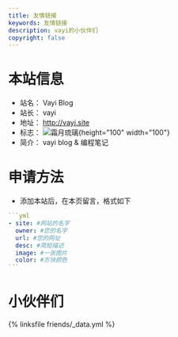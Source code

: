 ```yaml
---
title: 友情链接
keywords: 友情链接
description: vayi的小伙伴们
copyright: false
---
```


# 本站信息
- 站名： Vayi Blog
- 站长： vayi
- 地址： http://vayi.site
- 标志： ![霜月琉璃](https://cdn.jsdelivr.net/gh/amehime/shoka@latest/images/avatar.jpg){height="100" width="100"}
- 简介： vayi blog & 编程笔记

# 申请方法
- 添加本站后，在本页留言，格式如下

~~~yml
```yml
- site: #网站的名字
  owner: #您的名字
  url: #您的网址
  desc: #简短描述
  image: #一张图片
  color: #方块颜色
```
~~~

# 小伙伴们
{% linksfile friends/_data.yml %}

